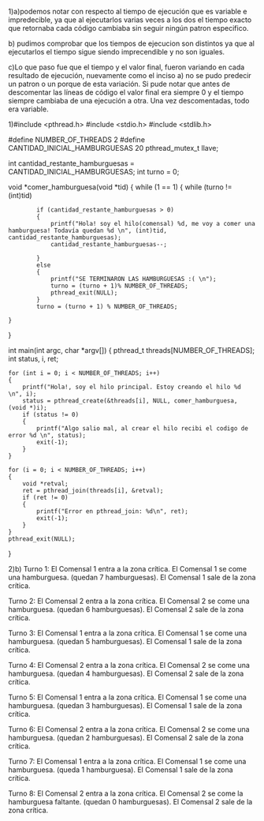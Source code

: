 1)a)podemos notar con respecto al tiempo de ejecución que es variable e impredecible, ya que al ejecutarlos varias veces a los dos el tiempo exacto que retornaba cada código cambiaba sin seguir ningún patron especifico.

b) pudimos comprobar que los tiempos de ejecucion son distintos ya que al ejecutarlos el tiempo sigue siendo imprecendible y no son iguales.

c)Lo que paso fue que el tiempo y el valor final, fueron variando en cada resultado de ejecución, nuevamente como el inciso a) no se pudo predecir un patron o un porque de esta variación. Si pude notar que antes de descomentar las líneas de código el valor final era siempre 0 y el tiempo siempre cambiaba de una ejecución a otra. Una vez descomentadas, todo era variable.


1)#include <pthread.h>
#include <stdio.h>
#include <stdlib.h>

#define NUMBER_OF_THREADS 2
#define CANTIDAD_INICIAL_HAMBURGUESAS 20
pthread_mutex_t llave;

int cantidad_restante_hamburguesas = CANTIDAD_INICIAL_HAMBURGUESAS;
int turno = 0;

void *comer_hamburguesa(void *tid)
{
	while (1 == 1) 
	{
		while (turno != (int)tid)

			if (cantidad_restante_hamburguesas > 0)
			{
				printf("Hola! soy el hilo(comensal) %d, me voy a comer una hamburguesa! Todavía quedan %d \n", (int)tid, cantidad_restante_hamburguesas);
				cantidad_restante_hamburguesas--;
				
			}
			else
			{
				printf("SE TERMINARON LAS HAMBURGUESAS :( \n");
				turno = (turno + 1)% NUMBER_OF_THREADS;
				pthread_exit(NULL);
			}
			turno = (turno + 1) % NUMBER_OF_THREADS;

	}
}

int main(int argc, char *argv[])
{
	pthread_t threads[NUMBER_OF_THREADS];
	int status, i, ret;

	for (int i = 0; i < NUMBER_OF_THREADS; i++)
	{
		printf("Hola!, soy el hilo principal. Estoy creando el hilo %d \n", i);
		status = pthread_create(&threads[i], NULL, comer_hamburguesa, (void *)i);
		if (status != 0)
		{
			printf("Algo salio mal, al crear el hilo recibi el codigo de error %d \n", status);
			exit(-1);
		}
	}

	for (i = 0; i < NUMBER_OF_THREADS; i++)
	{
		void *retval;
		ret = pthread_join(threads[i], &retval);
		if (ret != 0)
		{
			printf("Error en pthread_join: %d\n", ret);
			exit(-1);
		}
	}
	pthread_exit(NULL);
}





2)b)
Turno 1:
El Comensal 1 entra a la zona crítica.
El Comensal 1 se come una hamburguesa. (quedan 7 hamburguesas).
El Comensal 1 sale de la zona crítica.

Turno 2:
El Comensal 2 entra a la zona crítica.
El Comensal 2 se come una hamburguesa. (quedan 6 hamburguesas).
El Comensal 2 sale de la zona crítica.

Turno 3:
El Comensal 1 entra a la zona crítica.
El Comensal 1 se come una hamburguesa. (quedan 5 hamburguesas).
El Comensal 1 sale de la zona crítica.

Turno 4:
El Comensal 2 entra a la zona crítica.
El Comensal 2 se come una hamburguesa. (quedan 4 hamburguesas).
El Comensal 2 sale de la zona crítica.

Turno 5:
El Comensal 1 entra a la zona crítica.
El Comensal 1 se come una hamburguesa. (quedan 3 hamburguesas).
El Comensal 1 sale de la zona crítica.

Turno 6:
El Comensal 2 entra a la zona crítica.
El Comensal 2 se come una hamburguesa. (quedan 2 hamburguesas).
El Comensal 2 sale de la zona crítica.

Turno 7:
El Comensal 1 entra a la zona crítica.
El Comensal 1 se come una hamburguesa. (queda 1 hamburguesa).
El Comensal 1 sale de la zona crítica.

Turno 8:
El Comensal 2 entra a la zona crítica.
El Comensal 2 se come la hamburguesa faltante. (quedan 0 hamburguesas).
El Comensal 2 sale de la zona crítica.



